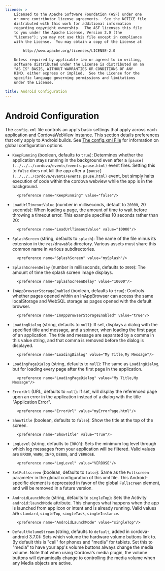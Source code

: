 ```yaml
---
license: >
    Licensed to the Apache Software Foundation (ASF) under one
    or more contributor license agreements.  See the NOTICE file
    distributed with this work for additional information
    regarding copyright ownership.  The ASF licenses this file
    to you under the Apache License, Version 2.0 (the
    "License"); you may not use this file except in compliance
    with the License.  You may obtain a copy of the License at

        http://www.apache.org/licenses/LICENSE-2.0

    Unless required by applicable law or agreed to in writing,
    software distributed under the License is distributed on an
    "AS IS" BASIS, WITHOUT WARRANTIES OR CONDITIONS OF ANY
    KIND, either express or implied.  See the License for the
    specific language governing permissions and limitations
    under the License.

title: Android Configuration
---
```


# Android Configuration

The `config.xml` file controls an app's basic settings that apply
across each application and CordovaWebView instance. This section
details preferences that only apply to Android builds. See [The config.xml
File](config_ref_index.md.html#The%20config.xml%20File) for information on global configuration options.

- `KeepRunning` (boolean, defaults to `true`): Determines whether the
  application stays running in the background even after a `[pause](../../../cordova/events/events.pause.html)`
  event fires. Setting this to `false` does not kill the app after a
  `[pause](../../../cordova/events/events.pause.html)` event, but simply halts execution of code within the cordova
  webview while the app is in the background.

        <preference name="KeepRunning" value="false"/>

- `LoadUrlTimeoutValue` (number in milliseconds, default to `20000`,
  20 seconds): When loading a page, the amount of time to wait before throwing
  a timeout error. This example specifies 10 seconds rather than 20:

        <preference name="LoadUrlTimeoutValue" value="10000"/>

- `SplashScreen` (string, defaults to `splash`): The name of the file minus
  its extension in the `res/drawable` directory.  Various assets must share
  this common name in various subdirectories.

        <preference name="SplashScreen" value="mySplash"/>

- `SplashScreenDelay` (number in milliseconds, defaults to `3000`): The amount
  of time the splash screen image displays.

        <preference name="SplashScreenDelay" value="10000"/>

- `InAppBrowserStorageEnabled` (boolean, defaults to `true`): Controls
  whether pages opened within an InAppBrowser can access the same
  localStorage and WebSQL storage as pages opened with the default
  browser.

        <preference name="InAppBrowserStorageEnabled" value="true"/>

- `LoadingDialog` (string, defaults to `null`): If set, displays a dialog with
  the specified title and message, and a spinner, when loading the first
  page of an application. The title and message are separated by a comma
  in this value string, and that comma is removed before the dialog is
  displayed.

        <preference name="LoadingDialog" value="My Title,My Message"/>

- `LoadingPageDialog` (string, defaults to `null`): The same as `LoadingDialog`,
  but for loading every page after the first page in the application.

        <preference name="LoadingPageDialog" value="My Title,My Message"/>

- `ErrorUrl` (URL, defaults to `null`):
  If set, will display the referenced page upon an error in the application
  instead of a dialog with the title "Application Error".

        <preference name="ErrorUrl" value="myErrorPage.html"/>

- `ShowTitle` (boolean, defaults to `false`): Show the title at the top
  of the screen.

        <preference name="ShowTitle" value="true"/>

- `LogLevel` (string, defaults to `ERROR`): Sets the minimum log level
  through which log messages from your application will be filtered. Valid
  values are `ERROR`, `WARN`, `INFO`, `DEBUG`, and `VERBOSE`.

        <preference name="LogLevel" value="VERBOSE"/>

- `SetFullscreen` (boolean, defaults to `false`): Same as the `Fullscreen`
  parameter in the global configuration of this xml file. This Android-specific
  element is deprecated in favor of the global `Fullscreen` element, and will
  be removed in a future version.

- `AndroidLaunchMode` (string, defaults to `singleTop`): Sets the Activity
  `android:launchMode` attribute.  This changes what happens when the app is
  launched from app icon or intent and is already running.
  Valid values are `standard`, `singleTop`, `singleTask`, `singleInstance`.

        <preference name="AndroidLaunchMode" value="singleTop"/>

- `DefaultVolumeStream` (string, defaults to `default`, added in cordova-android 3.7.0): Sets which volume
  the hardware volume buttons link to. By default this is "call" for phones
  and "media" for tablets. Set this to "media" to have your app's volume
  buttons always change the media volume. Note that when using Cordova's
  media plugin, the volume buttons will dynamically change to controlling
  the media volume when any Media objects are active.
